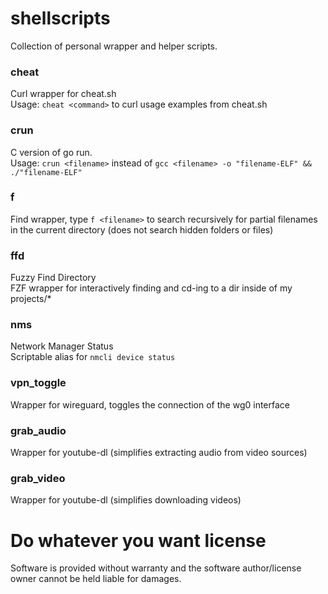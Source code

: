 # shellscripts

Collection of personal wrapper and helper scripts.

### cheat <cmd>
Curl wrapper for cheat.sh  
Usage: `cheat <command>` to curl usage examples from cheat.sh

### crun
C version of go run.  
Usage: `crun <filename>` instead of `gcc <filename> -o "filename-ELF" && ./"filename-ELF"`

### f 
Find wrapper, type `f <filename>` to search recursively for partial filenames in the current directory (does not search hidden folders or files)

### ffd
Fuzzy Find Directory  
FZF wrapper for interactively finding and cd-ing to a dir inside of my projects/*

### nms
Network Manager Status  
Scriptable alias for `nmcli device status`

### vpn_toggle
Wrapper for wireguard, toggles the connection of the wg0 interface

### grab_audio
Wrapper for youtube-dl (simplifies extracting audio from video sources)

### grab_video
Wrapper for youtube-dl (simplifies downloading videos)

# Do whatever you want license
Software is provided without warranty and the software author/license owner cannot be held liable for damages.
